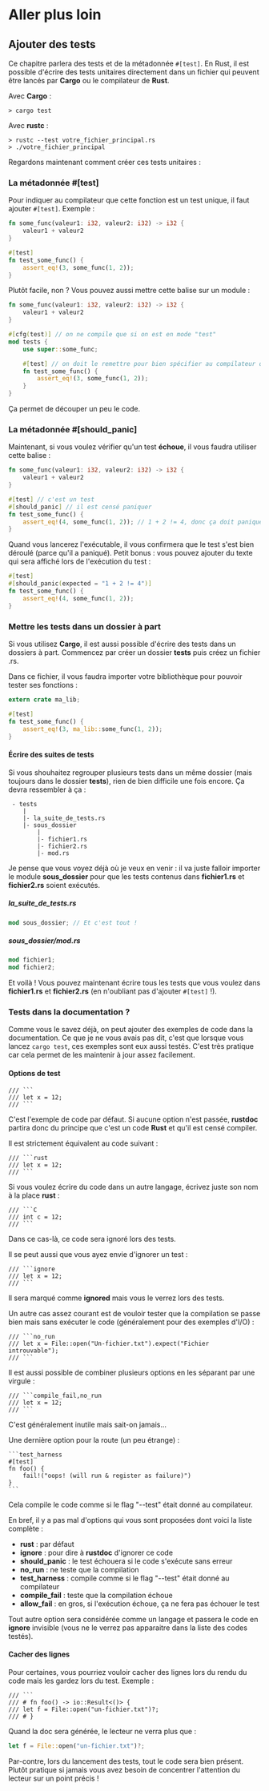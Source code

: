# Aller plus loin
## Ajouter des tests

Ce chapitre parlera des tests et de la métadonnée `#[test]`.
En Rust, il est possible d'écrire des tests unitaires directement dans un fichier qui peuvent être lancés par __Cargo__ ou le compilateur de __Rust__.

Avec __Cargo__ :

```Shell
> cargo test
```

Avec __rustc__ :

```Shell
> rustc --test votre_fichier_principal.rs
> ./votre_fichier_principal
```

Regardons maintenant comment créer ces tests unitaires :

### La métadonnée #[test]

Pour indiquer au compilateur que cette fonction est un test unique, il faut ajouter `#[test]`. Exemple :

```Rust
fn some_func(valeur1: i32, valeur2: i32) -> i32 {
    valeur1 + valeur2
}

#[test]
fn test_some_func() {
    assert_eq!(3, some_func(1, 2));
}
```

Plutôt facile, non ? Vous pouvez aussi mettre cette balise sur un module :

```Rust
fn some_func(valeur1: i32, valeur2: i32) -> i32 {
    valeur1 + valeur2
}

#[cfg(test)] // on ne compile que si on est en mode "test"
mod tests {
    use super::some_func;

    #[test] // on doit le remettre pour bien spécifier au compilateur que c'est un test
    fn test_some_func() {
        assert_eq!(3, some_func(1, 2));
    }
}
```

Ça permet de découper un peu le code.

### La métadonnée #[should_panic]

Maintenant, si vous voulez vérifier qu'un test __échoue__, il vous faudra utiliser cette balise :

```Rust
fn some_func(valeur1: i32, valeur2: i32) -> i32 {
    valeur1 + valeur2
}

#[test] // c'est un test
#[should_panic] // il est censé paniquer
fn test_some_func() {
    assert_eq!(4, some_func(1, 2)); // 1 + 2 != 4, donc ça doit paniquer
}
```

Quand vous lancerez l'exécutable, il vous confirmera que le test s'est bien déroulé (parce qu'il a paniqué). Petit bonus : vous pouvez ajouter du texte qui sera affiché lors de l'exécution du test :

```Rust
#[test]
#[should_panic(expected = "1 + 2 != 4")]
fn test_some_func() {
    assert_eq!(4, some_func(1, 2));
}
```

### Mettre les tests dans un dossier à part

Si vous utilisez __Cargo__, il est aussi possible d'écrire des tests dans un dossiers à part. Commencez par créer un dossier __tests__ puis créez un fichier .rs.

Dans ce fichier, il vous faudra importer votre bibliothèque pour pouvoir tester ses fonctions :

```Rust
extern crate ma_lib;

#[test]
fn test_some_func() {
    assert_eq!(3, ma_lib::some_func(1, 2));
}
```

#### Écrire des suites de tests

Si vous shouhaitez regrouper plusieurs tests dans un même dossier (mais toujours dans le dossier __tests__), rien de bien difficile une fois encore. Ça devra ressembler à ça :

```
 - tests
    |
    |- la_suite_de_tests.rs
    |- sous_dossier
        |
        |- fichier1.rs
        |- fichier2.rs
        |- mod.rs
```

Je pense que vous voyez déjà où je veux en venir : il va juste falloir importer le module **sous_dossier** pour que les tests contenus dans __fichier1.rs__ et __fichier2.rs__ soient exécutés.

##### la_suite_de_tests.rs

```Rust
mod sous_dossier; // Et c'est tout !
```

##### sous_dossier/mod.rs

```Rust
mod fichier1;
mod fichier2;
```

Et voilà ! Vous pouvez maintenant écrire tous les tests que vous voulez dans __fichier1.rs__ et __fichier2.rs__ (en n'oubliant pas d'ajouter `#[test]` !).

### Tests dans la documentation ?

Comme vous le savez déjà, on peut ajouter des exemples de code dans la documentation. Ce que je ne vous avais pas dit, c'est que lorsque vous lancez ``cargo test``, ces exemples sont eux aussi testés. C'est très pratique car cela permet de les maintenir à jour assez facilement.

#### Options de test

    /// ```
    /// let x = 12;
    /// ```

C'est l'exemple de code par défaut. Si aucune option n'est passée, __rustdoc__ partira donc du principe que c'est un code __Rust__ et qu'il est censé compiler.

Il est strictement équivalent au code suivant :

    /// ```rust
    /// let x = 12;
    /// ```

Si vous voulez écrire du code dans un autre langage, écrivez juste son nom à la place __rust__ :

    /// ```C
    /// int c = 12;
    /// ```

Dans ce cas-là, ce code sera ignoré lors des tests.

Il se peut aussi que vous ayez envie d'ignorer un test :

    /// ```ignore
    /// let x = 12;
    /// ```

Il sera marqué comme __ignored__ mais vous le verrez lors des tests.

Un autre cas assez courant est de vouloir tester que la compilation se passe bien mais sans exécuter le code (généralement pour des exemples d'I/O) :

    /// ```no_run
    /// let x = File::open("Un-fichier.txt").expect("Fichier introuvable");
    /// ```

Il est aussi possible de combiner plusieurs options en les séparant par une virgule :

    /// ```compile_fail,no_run
    /// let x = 12;
    /// ```

C'est généralement inutile mais sait-on jamais...

Une dernière option pour la route (un peu étrange) :

    ```test_harness
    #[test]
    fn foo() {
        fail!("oops! (will run & register as failure)")
    }
    ```

Cela compile le code comme si le flag "--test" était donné au compilateur.

En bref, il y a pas mal d'options qui vous sont proposées dont voici la liste complète :

 * __rust__ : par défaut
 * __ignore__ : pour dire à __rustdoc__ d'ignorer ce code
 * __should_panic__ : le test échouera si le code s'exécute sans erreur
 * __no_run__ : ne teste que la compilation
 * __test_harness__ : compile comme si le flag "--test" était donné au compilateur
 * __compile_fail__ : teste que la compilation échoue
 * __allow_fail__ : en gros, si l'exécution échoue, ça ne fera pas échouer le test

Tout autre option sera considérée comme un langage et passera le code en __ignore__ invisible (vous ne le verrez pas apparaitre dans la liste des codes testés).

#### Cacher des lignes

Pour certaines, vous pourriez vouloir cacher des lignes lors du rendu du code mais les gardez lors du test. Exemple :

    /// ```
    /// # fn foo() -> io::Result<()> {
    /// let f = File::open("un-fichier.txt")?;
    /// # }

Quand la doc sera générée, le lecteur ne verra plus que :

```Rust
let f = File::open("un-fichier.txt")?;
```

Par-contre, lors du lancement des tests, tout le code sera bien présent. Plutôt pratique si jamais vous avez besoin de concentrer l'attention du lecteur sur un point précis !
